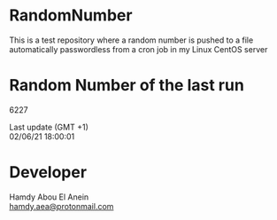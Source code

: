 # RandomNumber    
This is a test repository where a random number is pushed to a file automatically passwordless from a cron job in my Linux CentOS server    
# Random Number of the last run   
6227
      
Last update (GMT +1)    
02/06/21 18:00:01
# Developer    
Hamdy Abou El Anein   
hamdy.aea@protonmail.com
